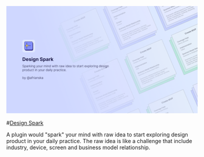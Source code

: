 ![alt text](./assets/cover.png "Design Spark")

#[Design Spark](https://www.google.com)

A plugin would "spark" your mind with raw idea to start exploring design product in your daily practice. The raw idea is like a challenge that include industry, device, screen and business model relationship.